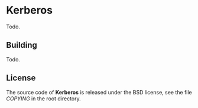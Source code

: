 ﻿Kerberos
========
Todo.

Building
--------
Todo.

License
-------
The source code of **Kerberos** is released under the BSD license, see the file *COPYING* in the root directory.